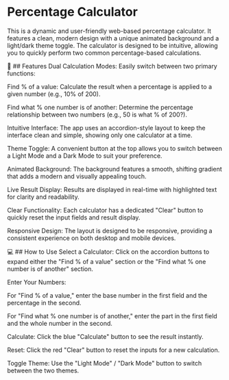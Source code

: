 # Percentage Calculator
This is a dynamic and user-friendly web-based percentage calculator. It features a clean, modern design with a unique animated background and a light/dark theme toggle. The calculator is designed to be intuitive, allowing you to quickly perform two common percentage-based calculations.

🚀 ## Features
Dual Calculation Modes: Easily switch between two primary functions:

Find % of a value: Calculate the result when a percentage is applied to a given number (e.g., 10% of 200).

Find what % one number is of another: Determine the percentage relationship between two numbers (e.g., 50 is what % of 200?).

Intuitive Interface: The app uses an accordion-style layout to keep the interface clean and simple, showing only one calculator at a time.

Theme Toggle: A convenient button at the top allows you to switch between a Light Mode and a Dark Mode to suit your preference.

Animated Background: The background features a smooth, shifting gradient that adds a modern and visually appealing touch.

Live Result Display: Results are displayed in real-time with highlighted text for clarity and readability.

Clear Functionality: Each calculator has a dedicated "Clear" button to quickly reset the input fields and result display.

Responsive Design: The layout is designed to be responsive, providing a consistent experience on both desktop and mobile devices.

💻 ## How to Use
Select a Calculator: Click on the accordion buttons to expand either the "Find % of a value" section or the "Find what % one number is of another" section.

Enter Your Numbers:

For "Find % of a value," enter the base number in the first field and the percentage in the second.

For "Find what % one number is of another," enter the part in the first field and the whole number in the second.

Calculate: Click the blue "Calculate" button to see the result instantly.

Reset: Click the red "Clear" button to reset the inputs for a new calculation.

Toggle Theme: Use the "Light Mode" / "Dark Mode" button to switch between the two themes.
